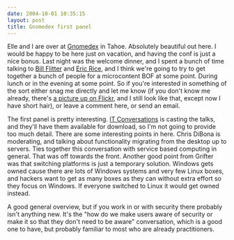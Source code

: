```yaml
---
date: 2004-10-01 10:35:15
layout: post
title: Gnomedex first panel
---
```


Elle and I are over at [Gnomedex](http://www.gnomedex.com) in Tahoe.  Absolutely beautiful out here. I would be happy to be here just on vacation, and having the conf is just a nice bonus. Last night was the welcome dinner, and I spent a bunch of time talking to [Bill Flitter](http://www.pheedo.info/) and [Eric Rice](http://www.ericrice.com/), and I think we're going to try to get together a bunch of people for a microcontent BOF at some point.  During lunch or in the evening at some point. So if you're interested in something of the sort either snag me directly and let me know (if you don't know me already, there's [a picture up on Flickr](http://www.flickr.com/photos/miker/334172/), and I still look like that, except now I have short hair), or leave a comment here, or send an email.

The first panel is pretty interesting.  [IT Conversations](http://www.itconversations.com/) is casting the talks, and they'll have them available for download, so I'm not going to provide too much detail.  There are some interesting points in here.  Chris DiBona is moderating, and talking about functionality migrating from the desktop up to servers. Ties together this conversation with service based computing in general.  That was off towards the front. Another good point from Grifter was that switching platforms is just a temporary solution. Windows gets owned cause there are lots of Windows systems and very few Linux boxes, and hackers want to get as many boxes as they can without extra effort so they focus on Windows. If everyone switched to Linux it would get owned instead.

A good general overview, but if you work in or with security there probably isn't anything new.  It's the "how do we make users aware of security or make it so that they don't need to be aware" conversation, which is a good one to have, but probably familiar to most who are already practitioners.
